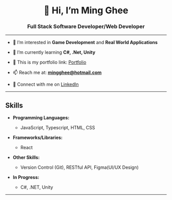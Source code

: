 <h1 align="center">👋 Hi, I’m Ming Ghee</h1>

<h3 align="center">Full Stack Software Developer/Web Developer</h3>

---

- 👀 I’m interested in **Game Development** and **Real World Applications**
  
- 🌱 I’m currently learning **C#, .Net, Unity**

- 💾 This is my portfolio link: [Portfolio](https://mingghee-fong.github.io/portfolio.html)
  
- 📫 Reach me at: **mingghee@hotmail.com**

- 🔷 Connect with me on [LinkedIn](https://www.linkedin.com/in/mingghee-fong/)

---



## Skills

- **Programming Languages:**
  - JavaScript, Typescript, HTML, CSS

- **Frameworks/Libraries:**
  - React

- **Other Skills:**
  - Version Control (Git), RESTful API, Figma(UI/UX Design)
 
- **In Progress:**
  - C#, .NET, Unity

---




<!---
mingghee-fong/mingghee-fong is a ✨ special ✨ repository because its `README.md` (this file) appears on your GitHub profile.
You can click the Preview link to take a look at your changes.
--->
